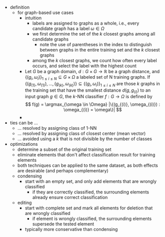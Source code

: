 - definition
	- for graph-based use cases
		- intuition
			- labels are assigned to graphs as a whole, i.e., every candidate graph has a label $\omega \in \Omega$
			- we first determine the set of the $k$ closest graphs among all candidate graphs
				- note the use of parentheses in the index to distinguish between graphs in the entire training set and the $k$ closest graphs
			- among the $k$ closest graphs, we count how often every label occurs, and select the label with the highest count
		- Let $G$ be a graph domain, $d: G \times G \rightarrow \mathbb{R}$ be a graph distance, and $\{(g_i, \omega_i)\}_{1 \leq i \leq N} \subseteq G \times \Omega$ a labeled set of N training graphs. If $\{(g_{(1)}, \omega_{(1)}), \dots, (g_{(k)}, \omega_{(k)})\} \subseteq \{(g_i, \omega_i)\}_{1 \leq i \leq N}$ are those $k$ graphs in the training set that have the smallest distance $d(g, g_{(i)})$ to an input graph $g \in G$, the $k$-NN classifier $f: G \rightarrow \Omega$ is defined by
		  $$
		  f(g) = \argmax_{\omega \in \Omega} |\{(g_{(i)}, \omega_{(i)}) : \omega_{(i)} = \omega\}|
		  $$
		-
- ties can be ...
	- ... resolved by assigning class of 1-NN
	- ... resolved by assigning class of closest center (mean vector)
	- ... avoided using a $k$ that is not divisible by the number of classes
- optimizations
	- determine a subset of the original training set
	- eliminate elements that don't affect classification result for training elements
	- both techniques can be applied to the same dataset, as both effects are desirable (and perhaps complementary)
	- condensing
		- start with an empty set, and only add elements that are wrongly classified
			- if they are correctly classified, the surrounding elements already ensure correct classification
	- editing
		- start with complete set and mark all elements for deletion that are wrongly classified
			- if element is wrongly classified, the surrounding elements supersede the tested element
		- typically more conservative than condensing